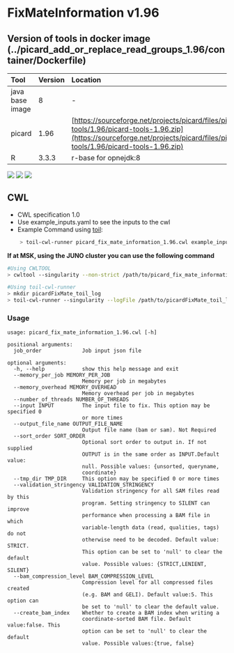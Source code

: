 # FixMateInformation v1.96

## Version of tools in docker image \(../picard\_add\_or\_replace\_read\_groups\_1.96/container/Dockerfile\)

| Tool | Version | Location |
| :--- | :--- | :--- |
| java base image | 8 | - |
| picard | 1.96 | [https://sourceforge.net/projects/picard/files/picard-tools/1.96/picard-tools-1.96.zip](https://sourceforge.net/projects/picard/files/picard-tools/1.96/picard-tools-1.96.zip) |
| R | 3.3.3 | r-base for opnejdk:8 |

[![](https://images.microbadger.com/badges/image/mskcc/picard_1.96:0.1.0.svg)](https://microbadger.com/images/mskcc/picard_1.96:0.1.0) [![](https://images.microbadger.com/badges/version/mskcc/picard_1.96:0.1.0.svg)](https://microbadger.com/images/mskcc/picard_1.96:0.1.0) [![](https://images.microbadger.com/badges/license/mskcc/picard_1.96:0.1.0.svg)](https://microbadger.com/images/mskcc/picard_1.96:0.1.0)

## CWL

* CWL specification 1.0
* Use example\_inputs.yaml to see the inputs to the cwl
* Example Command using [toil](https://toil.readthedocs.io):

```bash
    > toil-cwl-runner picard_fix_mate_information_1.96.cwl example_inputs.yaml
```

**If at MSK, using the JUNO cluster you can use the following command**

```bash
#Using CWLTOOL
> cwltool --singularity --non-strict /path/to/picard_fix_mate_information_1.96/picard_fix_mate_information_1.96.cwl /path/to/inputs.yaml

#Using toil-cwl-runner
> mkdir picardFixMate_toil_log
> toil-cwl-runner --singularity --logFile /path/to/picardFixMate_toil_log/cwltoil.log  --jobStore /path/to/picardFixMate_jobStore --batchSystem lsf --workDir /path/to picardFixMate_toil_log --outdir . --writeLogs /path/to/picardFixMate_toil_log --logLevel DEBUG --stats --retryCount 2 --disableCaching --maxLogFileSize 20000000000 /path/to/picard_fix_mate_information_1.96/picard_fix_mate_information_1.96.cwl /path/to/inputs.yaml > picardFixMate_toil.stdout 2> picardFixMate_toil.stderr &
```

### Usage

```text
usage: picard_fix_mate_information_1.96.cwl [-h]

positional arguments:
  job_order             Job input json file

optional arguments:
  -h, --help            show this help message and exit
  --memory_per_job MEMORY_PER_JOB
                        Memory per job in megabytes
  --memory_overhead MEMORY_OVERHEAD
                        Memory overhead per job in megabytes
  --number_of_threads NUMBER_OF_THREADS
  --input INPUT         The input file to fix. This option may be specified 0
                        or more times
  --output_file_name OUTPUT_FILE_NAME
                        Output file name (bam or sam). Not Required
  --sort_order SORT_ORDER
                        Optional sort order to output in. If not supplied
                        OUTPUT is in the same order as INPUT.Default value:
                        null. Possible values: {unsorted, queryname,
                        coordinate}
  --tmp_dir TMP_DIR     This option may be specified 0 or more times
  --validation_stringency VALIDATION_STRINGENCY
                        Validation stringency for all SAM files read by this
                        program. Setting stringency to SILENT can improve
                        performance when processing a BAM file in which
                        variable-length data (read, qualities, tags) do not
                        otherwise need to be decoded. Default value: STRICT.
                        This option can be set to 'null' to clear the default
                        value. Possible values: {STRICT,LENIENT, SILENT}
  --bam_compression_level BAM_COMPRESSION_LEVEL
                        Compression level for all compressed files created
                        (e.g. BAM and GELI). Default value:5. This option can
                        be set to 'null' to clear the default value.
  --create_bam_index    Whether to create a BAM index when writing a
                        coordinate-sorted BAM file. Default value:false. This
                        option can be set to 'null' to clear the default
                        value. Possible values:{true, false}
```

